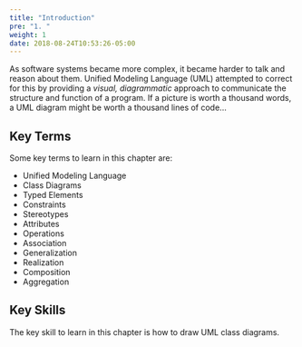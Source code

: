 ```yaml
---
title: "Introduction"
pre: "1. "
weight: 1
date: 2018-08-24T10:53:26-05:00
---
```


As software systems became more complex, it became harder to talk and reason about them.  Unified Modeling Language (UML) attempted to correct for this by providing a _visual, diagrammatic_ approach to communicate the structure and function of a program.  If a picture is worth a thousand words, a UML diagram might be worth a thousand lines of code...

## Key Terms

Some key terms to learn in this chapter are:
* Unified Modeling Language
* Class Diagrams
* Typed Elements
* Constraints
* Stereotypes
* Attributes
* Operations
* Association
* Generalization
* Realization
* Composition
* Aggregation

## Key Skills

The key skill to learn in this chapter is how to draw UML class diagrams.